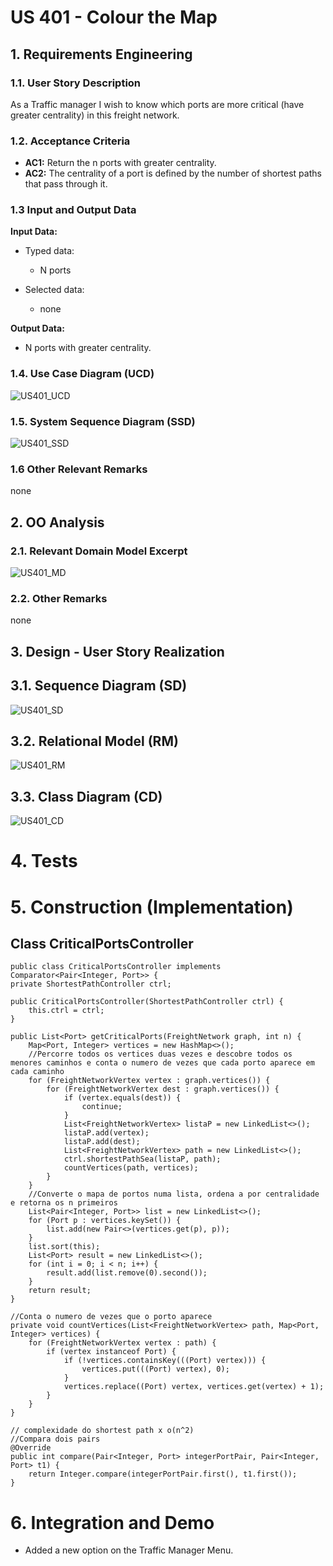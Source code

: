 # US 401 - Colour the Map

## 1. Requirements Engineering

### 1.1. User Story Description

As a Traffic manager I wish to know which ports are more critical (have greater centrality) in this freight network.

### 1.2. Acceptance Criteria

* **AC1:** Return the n ports with greater centrality.
* **AC2:** The centrality of a port is defined by the number of shortest paths that pass through it.


### 1.3 Input and Output Data

**Input Data:**

* Typed data:
    * N ports

* Selected data:
    * none

**Output Data:**

* N ports with greater centrality.

### 1.4. Use Case Diagram (UCD)

![US401_UCD](US401_UCD.svg)

### 1.5. System Sequence Diagram (SSD)

![US401_SSD](US401_SSD.svg)

### 1.6 Other Relevant Remarks

none

## 2. OO Analysis

### 2.1. Relevant Domain Model Excerpt

![US401_MD](US401_MD.svg)

### 2.2. Other Remarks

none

## 3. Design - User Story Realization

## 3.1. Sequence Diagram (SD)

![US401_SD](US401_SD.svg)

## 3.2. Relational Model (RM)

![US401_RM](US401_RM.svg)

## 3.3. Class Diagram (CD)

![US401_CD](US401_CD.svg)

# 4. Tests

# 5. Construction (Implementation)

## Class CriticalPortsController

    public class CriticalPortsController implements Comparator<Pair<Integer, Port>> {
    private ShortestPathController ctrl;

    public CriticalPortsController(ShortestPathController ctrl) {
        this.ctrl = ctrl;
    }

    public List<Port> getCriticalPorts(FreightNetwork graph, int n) {
        Map<Port, Integer> vertices = new HashMap<>();
        //Percorre todos os vertices duas vezes e descobre todos os menores caminhos e conta o numero de vezes que cada porto aparece em cada caminho
        for (FreightNetworkVertex vertex : graph.vertices()) {
            for (FreightNetworkVertex dest : graph.vertices()) {
                if (vertex.equals(dest)) {
                    continue;
                }
                List<FreightNetworkVertex> listaP = new LinkedList<>();
                listaP.add(vertex);
                listaP.add(dest);
                List<FreightNetworkVertex> path = new LinkedList<>();
                ctrl.shortestPathSea(listaP, path);
                countVertices(path, vertices);
            }
        }
        //Converte o mapa de portos numa lista, ordena a por centralidade e retorna os n primeiros
        List<Pair<Integer, Port>> list = new LinkedList<>();
        for (Port p : vertices.keySet()) {
            list.add(new Pair<>(vertices.get(p), p));
        }
        list.sort(this);
        List<Port> result = new LinkedList<>();
        for (int i = 0; i < n; i++) {
            result.add(list.remove(0).second());
        }
        return result;
    }

    //Conta o numero de vezes que o porto aparece
    private void countVertices(List<FreightNetworkVertex> path, Map<Port, Integer> vertices) {
        for (FreightNetworkVertex vertex : path) {
            if (vertex instanceof Port) {
                if (!vertices.containsKey(((Port) vertex))) {
                    vertices.put(((Port) vertex), 0);
                }
                vertices.replace((Port) vertex, vertices.get(vertex) + 1);
            }
        }
    }

    // complexidade do shortest path x o(n^2)
    //Compara dois pairs
    @Override
    public int compare(Pair<Integer, Port> integerPortPair, Pair<Integer, Port> t1) {
        return Integer.compare(integerPortPair.first(), t1.first());
    }

# 6. Integration and Demo

* Added a new option on the Traffic Manager Menu.